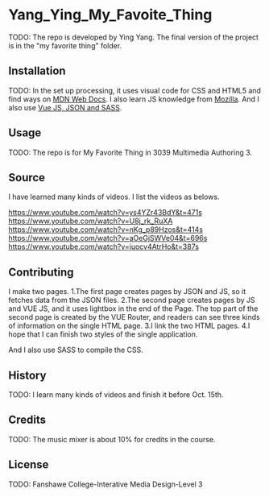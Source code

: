 # Yang_Ying_My_Favoite_Thing
TODO: The repo is developed by Ying Yang. The final version of the project is in the "my favorite thing" folder.


## Installation
TODO: In the set up processing, it uses visual code for CSS and HTML5 and find ways on [MDN Web Docs](https://developer.mozilla.org/en-US/). I also learn JS knowledge from [Mozilla](https://developer.mozilla.org/fr/docs/Web/JavaScript).
And I also use [Vue JS, JSON and SASS](https://www.adobe.com/ca_fr/).


## Usage
TODO: The repo is for My Favorite Thing in 3039 Multimedia Authoring 3.

## Source
I have learned many kinds of videos. I list the videos as belows.

https://www.youtube.com/watch?v=ys4YZr43BdY&t=471s
https://www.youtube.com/watch?v=U8j_rk_RuXA
https://www.youtube.com/watch?v=nKg_p89Hzos&t=414s
https://www.youtube.com/watch?v=aOeGjSWVe04&t=696s
https://www.youtube.com/watch?v=juocv4AtrHo&t=387s

## Contributing
I make two pages. 
1.The first page creates pages by JSON and JS, so it fetches data from the JSON files. 
2.The second page creates pages by JS and VUE JS, and it uses lightbox in the end of the Page. The top part of the second page is created by the VUE Router, and readers can see three kinds of information on the single HTML page. 
3.I link the two HTML pages.
4.I hope that I can finish two styles of the single application. 

And I also use SASS to compile the CSS.


## History
TODO: I learn many kinds of videos and finish it before Oct. 15th.

## Credits
TODO: The music mixer is about 10% for credits in the course.

## License
TODO: Fanshawe College-Interative Media Design-Level 3
